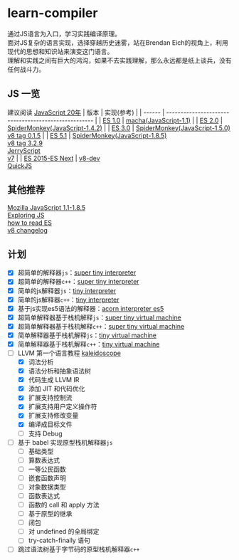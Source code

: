 # learn-compiler
通过JS语言为入口，学习实践编译原理。<br/>
面对JS复杂的语言实现，选择穿越历史迷雾，站在Brendan Eich的视角上，利用现代的思想和知识站来演变这门语言。<br>
理解和实践之间有巨大的鸿沟，如果不去实践理解，那么永远都是纸上谈兵，没有任何战斗力。


## JS 一览
建议阅读 [JavaScript 20年](cn.history.js.org)
| 版本   | 实现(参考)                                           |
| ------ | ---------------------------------------------------- |
| [ES 1.0](https://www.ecma-international.org/wp-content/uploads/ECMA-262_1st_edition_june_1997.pdf) | [macha(JavaScript-1.1)](https://github.com/doodlewind/mocha1995) |
| [ES 2.0](https://www.ecma-international.org/wp-content/uploads/ECMA-262_2nd_edition_august_1998.pdf) | [SpiderMonkey(JavaScript-1.4.2)](https://github.com/Historic-Spidermonkey-Source-Code/JavaScript-1.4.2) |
| [ES 3.0](https://www.ecma-international.org/wp-content/uploads/ECMA-262_3rd_edition_december_1999.pdf) | [SpiderMonkey(JavaScript-1.5.0)](https://github.com/Historic-Spidermonkey-Source-Code/JavaScript-1.5.0)</br>[v8 tag 0.1.5](https://chromium.googlesource.com/v8/v8.git/+/refs/tags/0.1.5) |
| [ES 5.1](https://www.ecma-international.org/wp-content/uploads/ECMA-262_5.1_edition_june_2011.pdf) |  [SpiderMonkey(JavaScript-1.8.5)](https://github.com/Historic-Spidermonkey-Source-Code/JavaScript-1.8.5)</br>[v8 tag 3.2.9](https://chromium.googlesource.com/v8/v8.git/+/refs/tags/3.2.9) </br> [JerryScript](https://github.com/jerryscript-project/jerryscript) </br> [v7](https://github.com/cesanta/v7/) | 
| [ES 2015-ES Next](https://www.ecma-international.org/publications-and-standards/standards/ecma-262/) | [v8-dev](https://v8.dev/)</br>[QuickJS](https://github.com/quickjs-zh/QuickJS)
## 其他推荐
[Mozilla JavaScript 1.1-1.8.5](https://web.archive.org/web/20131113070148/https://developer.mozilla.org/en-US/docs/Web/JavaScript/New_in_JavaScript) </br>
[Exploring JS](https://exploringjs.com/)</br>
[how to read ES](https://timothygu.me/es-howto/#navigating-the-spec) </br>
[v8 changelog](https://chromium.googlesource.com/v8/v8/+/4.3.61/ChangeLog)
## 计划
- [x] 超简单的解释器`js`：[super tiny interpreter](./super-tiny-interpreter)
- [x] 超简单的解释器`c++`：[super tiny interpreter](./cpp-super-tiny-interpreter)
- [x] 简单的js解释器`js`：[tiny interpreter](./tiny-interpreter)
- [x] 简单的js解释器`c++`：[tiny interpreter](./cpp-tiny-interpreter)
- [x] 基于js实现es5语法的解释器：[acorn interpreter es5](./acorn-interpreter-es5)
- [x] 超简单解释器基于栈机解释`js`：[super tiny virtual machine](./super-tiny-virtual-machine)
- [x] 超简单解释器基于栈机解释`c++`：[super tiny virtual machine](./cpp-super-tiny-virtual-machine)
- [x] 简单解释器基于栈机解释`js`：[tiny virtual machine](./tiny-virtual-machine)
- [x] 简单解释器基于栈机解释`c++`：[tiny virtual machine](./cpp-tiny-virtual-machine)
- [ ] LLVM 第一个语言教程 [kaleidoscope](./kaleidoscope)
    - [x] 词法分析
    - [x] 语法分析和抽象语法树
    - [x] 代码生成 LLVM IR
    - [x] 添加 JIT 和代码优化
    - [x] 扩展支持控制流
    - [x] 扩展支持用户定义操作符
    - [x] 扩展支持修改变量
    - [x] 编译成目标文件
    - [ ] 支持 Debug
- [ ] 基于 babel 实现原型栈机解释器`js`
    - [ ] 基础类型
    - [ ] 算数表达式
    - [ ] 一等公民函数
    - [ ] 嵌套函数声明
    - [ ] 对象数据类型
    - [ ] 函数表达式
    - [ ] 函数的 call 和 apply 方法
    - [ ] 基于原型的继承
    - [ ] 闭包
    - [ ] 对 undefined 的全局绑定
    - [ ] try-catch-finally 语句
- [ ] 跳过语法树基于字节码的原型栈机解释器`c++`
